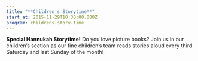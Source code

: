 ```yaml
---
title: "**Children's Storytime**"
start_at: 2015-11-29T10:30:00.000Z
program: childrens-story-time
---
```

**Special Hannukah Storytime!**
Do you love picture books? Join us in our children’s section as our fine children’s team reads stories aloud every third Saturday and last Sunday of the month!